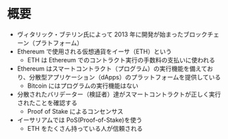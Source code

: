# 概要

- ヴィタリック・ブテリン氏によって 2013 年に開発が始まったブロックチェーン（プラトフォーム）
- Ethereum で使用される仮想通貨をイーサ（ETH）という
  - ETH は Ethereum でのコントラクト実行の手数料の支払いに使われる
- Ethereum はスマートコントラクト（プログラム）の実行機能を備えており、分散型アプリケーション（dApps）のプラットフォームを提供している
  - Bitcoin にはプログラムの実行機能はない
- 分散されたバリデーター（検証者）達がスマートコントラクトが正しく実行されたことを確認する
  - Proof of Stake によるコンセンサス
- イーサリアムでは PoS(Proof-of-Stake)を使う
  - ETH をたくさん持っている人が信頼される
